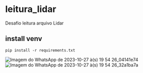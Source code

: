 # leitura_lidar
Desafio leitura arquivo Lidar

## install venv
`pip install -r requirements.txt`

![Imagem do WhatsApp de 2023-10-27 à(s) 19 54 26_04141e74](https://github.com/brunoribas68/leitura_lidar/assets/25181506/7542919b-f82d-4a81-a32a-05645930ed38)
![Imagem do WhatsApp de 2023-10-27 à(s) 19 54 26_32a1ba7a](https://github.com/brunoribas68/leitura_lidar/assets/25181506/bf8e0ef8-f115-4b3f-a7bc-bde97b89734b)
